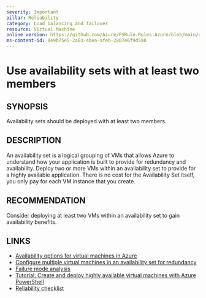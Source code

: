 ```yaml
---
severity: Important
pillar: Reliability
category: Load balancing and failover
resource: Virtual Machine
online version: https://github.com/Azure/PSRule.Rules.Azure/blob/main/docs/en/rules/Azure.VM.ASMinMembers.md
ms-content-id: 0e9b75e5-2a63-4bea-afeb-2807e6f9d5a0
---
```


# Use availability sets with at least two members

## SYNOPSIS

Availability sets should be deployed with at least two members.

## DESCRIPTION

An availability set is a logical grouping of VMs that allows Azure to understand how your application is built to provide for redundancy and availability.
Deploy two or more VMs within an availability set to provide for a highly available application.
There is no cost for the Availability Set itself, you only pay for each VM instance that you create.

## RECOMMENDATION

Consider deploying at least two VMs within an availability set to gain availability benefits.

## LINKS

- [Availability options for virtual machines in Azure](https://docs.microsoft.com/azure/virtual-machines/availability)
- [Configure multiple virtual machines in an availability set for redundancy](https://docs.microsoft.com/azure/virtual-machines/manage-availability)
- [Failure mode analysis](https://docs.microsoft.com/azure/architecture/resiliency/failure-mode-analysis#virtual-machine)
- [Tutorial: Create and deploy highly available virtual machines with Azure PowerShell](https://docs.microsoft.com/azure/virtual-machines/windows/tutorial-availability-sets)
- [Reliability checklist](https://docs.microsoft.com/azure/architecture/checklist/resiliency-per-service#virtual-machines)
